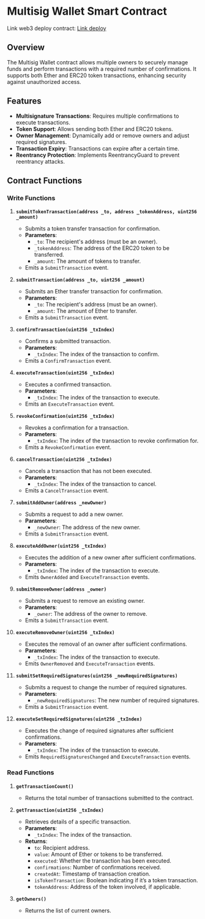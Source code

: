 # Multisig Wallet Smart Contract

Link web3 deploy contract:  [Link deploy](https://multisigweb3.netlify.app)

## Overview

The Multisig Wallet contract allows multiple owners to securely manage funds and perform transactions with a required number of confirmations. It supports both Ether and ERC20 token transactions, enhancing security against unauthorized access.

## Features

- **Multisignature Transactions**: Requires multiple confirmations to execute transactions.
- **Token Support**: Allows sending both Ether and ERC20 tokens.
- **Owner Management**: Dynamically add or remove owners and adjust required signatures.
- **Transaction Expiry**: Transactions can expire after a certain time.
- **Reentrancy Protection**: Implements ReentrancyGuard to prevent reentrancy attacks.

## Contract Functions

### Write Functions

1. **`submitTokenTransaction(address _to, address _tokenAddress, uint256 _amount)`**
   - Submits a token transfer transaction for confirmation.
   - **Parameters**:
     - `_to`: The recipient's address (must be an owner).
     - `_tokenAddress`: The address of the ERC20 token to be transferred.
     - `_amount`: The amount of tokens to transfer.
   - Emits a `SubmitTransaction` event.

2. **`submitTransaction(address _to, uint256 _amount)`**
   - Submits an Ether transfer transaction for confirmation.
   - **Parameters**:
     - `_to`: The recipient's address (must be an owner).
     - `_amount`: The amount of Ether to transfer.
   - Emits a `SubmitTransaction` event.

3. **`confirmTransaction(uint256 _txIndex)`**
   - Confirms a submitted transaction.
   - **Parameters**:
     - `_txIndex`: The index of the transaction to confirm.
   - Emits a `ConfirmTransaction` event.

4. **`executeTransaction(uint256 _txIndex)`**
   - Executes a confirmed transaction.
   - **Parameters**:
     - `_txIndex`: The index of the transaction to execute.
   - Emits an `ExecuteTransaction` event.

5. **`revokeConfirmation(uint256 _txIndex)`**
   - Revokes a confirmation for a transaction.
   - **Parameters**:
     - `_txIndex`: The index of the transaction to revoke confirmation for.
   - Emits a `RevokeConfirmation` event.

6. **`cancelTransaction(uint256 _txIndex)`**
   - Cancels a transaction that has not been executed.
   - **Parameters**:
     - `_txIndex`: The index of the transaction to cancel.
   - Emits a `CancelTransaction` event.

7. **`submitAddOwner(address _newOwner)`**
   - Submits a request to add a new owner.
   - **Parameters**:
     - `_newOwner`: The address of the new owner.
   - Emits a `SubmitTransaction` event.

8. **`executeAddOwner(uint256 _txIndex)`**
   - Executes the addition of a new owner after sufficient confirmations.
   - **Parameters**:
     - `_txIndex`: The index of the transaction to execute.
   - Emits `OwnerAdded` and `ExecuteTransaction` events.

9. **`submitRemoveOwner(address _owner)`**
   - Submits a request to remove an existing owner.
   - **Parameters**:
     - `_owner`: The address of the owner to remove.
   - Emits a `SubmitTransaction` event.

10. **`executeRemoveOwner(uint256 _txIndex)`**
    - Executes the removal of an owner after sufficient confirmations.
    - **Parameters**:
      - `_txIndex`: The index of the transaction to execute.
    - Emits `OwnerRemoved` and `ExecuteTransaction` events.

11. **`submitSetRequiredSignatures(uint256 _newRequiredSignatures)`**
    - Submits a request to change the number of required signatures.
    - **Parameters**:
      - `_newRequiredSignatures`: The new number of required signatures.
    - Emits a `SubmitTransaction` event.

12. **`executeSetRequiredSignatures(uint256 _txIndex)`**
    - Executes the change of required signatures after sufficient confirmations.
    - **Parameters**:
      - `_txIndex`: The index of the transaction to execute.
    - Emits `RequiredSignaturesChanged` and `ExecuteTransaction` events.

### Read Functions

1. **`getTransactionCount()`**
   - Returns the total number of transactions submitted to the contract.

2. **`getTransaction(uint256 _txIndex)`**
   - Retrieves details of a specific transaction.
   - **Parameters**:
     - `_txIndex`: The index of the transaction.
   - **Returns**:
     - `to`: Recipient address.
     - `value`: Amount of Ether or tokens to be transferred.
     - `executed`: Whether the transaction has been executed.
     - `confirmations`: Number of confirmations received.
     - `createdAt`: Timestamp of transaction creation.
     - `isTokenTransaction`: Boolean indicating if it’s a token transaction.
     - `tokenAddress`: Address of the token involved, if applicable.

3. **`getOwners()`**
   - Returns the list of current owners.

